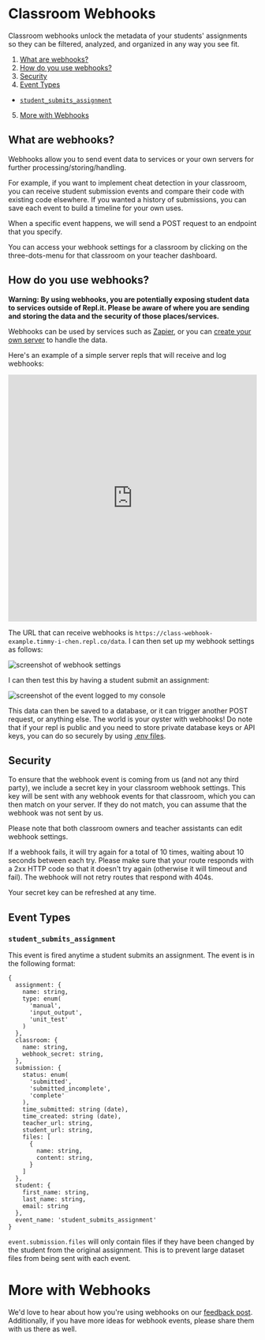 # Classroom Webhooks

Classroom webhooks unlock the metadata of your students' assignments so they can be filtered, analyzed, and organized in any way you see fit.

1. [What are webhooks?](#what-are-webhooks)
2. [How do you use webhooks?](#how-do-you-use-webhooks)
3. [Security](#security)
4. [Event Types](#event-types)

  * [`student_submits_assignment`](#student_submits_assignment)

5. [More with Webhooks](#more-with-webhooks)

## What are webhooks?

Webhooks allow you to send event data to services or your own servers for further processing/storing/handling.

For example, if you want to implement cheat detection in your classroom, you can receive student submission events and compare their code with existing code elsewhere.  If you wanted a history of submissions, you can save each event to build a timeline for your own uses.

When a specific event happens, we will send a POST request to an endpoint that you specify.

You can access your webhook settings for a classroom by clicking on the three-dots-menu for that classroom on your teacher dashboard.

## How do you use webhooks?

**Warning: By using webhooks, you are potentially exposing student data to services outside of Repl.it.  Please be aware of where you are sending and storing the data and the security of those places/services.**

Webhooks can be used by services such as [Zapier](https://zapier.com/apps/webhook/integrations), or you can [create your own server](/site/docs/repls/http-servers) to handle the data.

Here's an example of a simple server repls that will receive and log webhooks:

<iframe frameborder="0" width="100%" height="500px" src="https://repl.it/@timmy_i_chen/class-webhook-example?lite=true"></iframe>

The URL that can receive webhooks is `https://class-webhook-example.timmy-i-chen.repl.co/data`.  I can then set up my webhook settings as follows:

![screenshot of webhook settings](https://replit.github.io/images/classrooms/webhook-setup.png)

I can then test this by having a student submit an assignment:

![screenshot of the event logged to my console](https://replit.github.io/images/classrooms/webhook-result.png)

This data can then be saved to a database, or it can trigger another POST request, or anything else.  The world is your oyster with webhooks!  Do note that if your repl is public and you need to store private database keys or API keys, you can do so securely by using [.env files](/site/docs/repls/secret-keys).

## Security

To ensure that the webhook event is coming from us (and not any third party), we include a secret key in your classroom webhook settings.  This key will be sent with any webhook events for that classroom, which you can then match on your server.  If they do not match, you can assume that the webhook was not sent by us.

Please note that both classroom owners and teacher assistants can edit webhook settings.

If a webhook fails, it will try again for a total of 10 times, waiting about 10 seconds between each try.  Please make sure that your route responds with a 2xx HTTP code so that it doesn't try again (otherwise it will timeout and fail).  The webhook will not retry routes that respond with 404s.

Your secret key can be refreshed at any time.

## Event Types

### `student_submits_assignment`

This event is fired anytime a student submits an assignment.  The event is in the following format:

```
{
  assignment: {
    name: string,
    type: enum(
      'manual',
      'input_output',
      'unit_test'
    )
  },
  classroom: {
    name: string,
    webhook_secret: string,
  },
  submission: {
    status: enum(
      'submitted',
      'submitted_incomplete',
      'complete'
    ),
    time_submitted: string (date),
    time_created: string (date),
    teacher_url: string,
    student_url: string,
    files: [
      {
        name: string,
        content: string,
      }
    ]
  },
  student: {
    first_name: string,
    last_name: string,
    email: string
  },
  event_name: 'student_submits_assignment'
}
```

`event.submission.files` will only contain files if they have been changed by the student from the original assignment.  This is to prevent large dataset files from being sent with each event.

# More with Webhooks

We'd love to hear about how you're using webhooks on our [feedback post](https://repl.it/feedback/p/feedback-for-classroom-webhooks).  Additionally, if you have more ideas for webhook events, please share them with us there as well.
